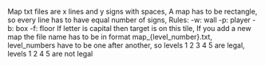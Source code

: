 Map txt files are x lines and y signs with spaces,
A map has to be rectangle, so every line has to have equal number of signs,
Rules:
    -w: wall
    -p: player
    -b: box
    -f: floor
If letter is capital then target is on this tile,
If you add a new map the file name has to be in format map_{level_number}.txt,
level_numbers have to be one after another,
so levels 1 2 3 4 5 are legal,
levels 1 2 4 5 are not legal